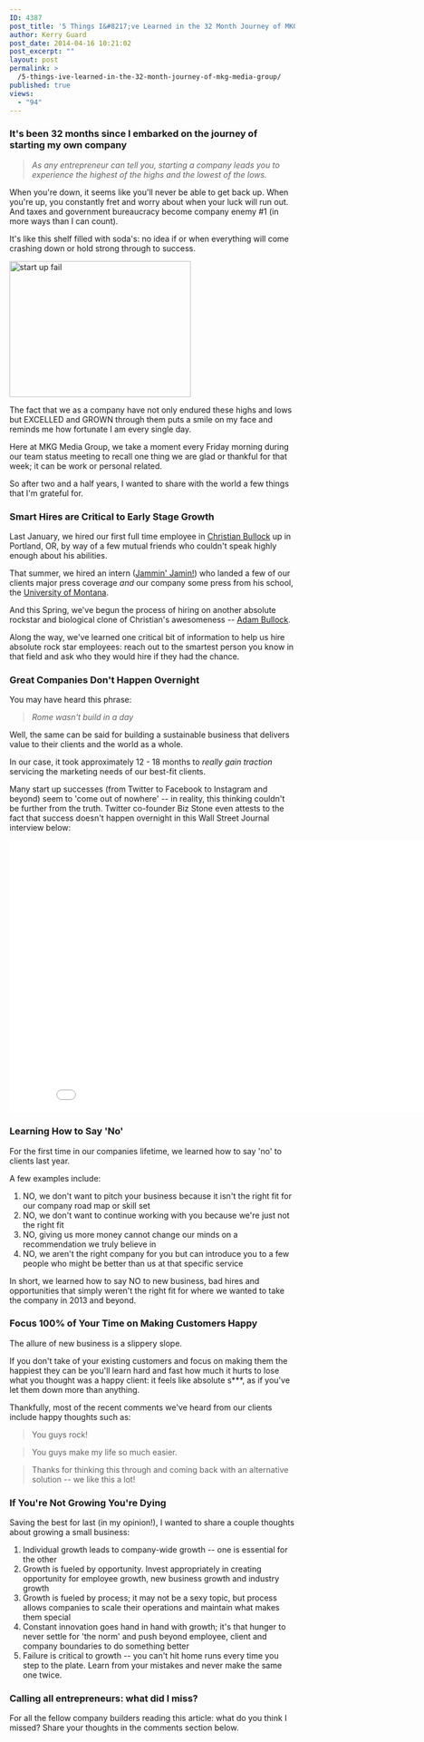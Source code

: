 ```yaml
---
ID: 4387
post_title: '5 Things I&#8217;ve Learned in the 32 Month Journey of MKG Media Group'
author: Kerry Guard
post_date: 2014-04-16 10:21:02
post_excerpt: ""
layout: post
permalink: >
  /5-things-ive-learned-in-the-32-month-journey-of-mkg-media-group/
published: true
views:
  - "94"
---
```

<h3>It's been 32 months since I embarked on the journey of starting my own company</h3>

<blockquote><em>As any entrepreneur can tell you, starting a company leads you to experience the highest of the highs and the lowest of the lows.</blockquote></em>

<p>When you're down, it seems like you'll never be able to get back up. When you're up, you constantly fret and worry about when your luck will run out. And taxes and government bureaucracy become company enemy #1 (in more ways than I can count).</p>

<p>It's like this shelf filled with soda's: no idea if or when everything will come crashing down or hold strong through to success.</p>

<a href="http://mkgmediagroup.com/wp-content/uploads/2014/04/start-up-fail.gif"><img src="http://mkgmediagroup.com/wp-content/uploads/2014/04/start-up-fail.gif" alt="start up fail" width="320" height="240" class="aligncenter size-full wp-image-4400" /></a>

<!--more-->

<p>The fact that we as a company have not only endured these highs and lows but EXCELLED and GROWN through them puts a smile on my face and reminds me how fortunate I am every single day.</p>

<p>Here at MKG Media Group, we take a moment every Friday morning during our team status meeting to recall one thing we are glad or thankful for that week; it can be work or personal related.</p>

<p>So after two and a half years, I wanted to share with the world a few things that I'm grateful for.</p>

<h3>Smart Hires are Critical to Early Stage Growth</h3>

<p>Last January, we hired our first full time employee in <a href="https://twitter.com/christianbk" target="_blank">Christian Bullock</a> up in Portland, OR, by way of a few mutual friends who couldn't speak highly enough about his abilities.</p>

<p>That summer, we hired an intern (<a href="https://twitter.com/JaminDailey" target="_blank">Jammin' Jamin!</a>) who landed a few of our clients major press coverage <em>and</em> our company some press from his school, the <a href="http://www.umt.edu/" target="_blank">University of Montana</a>.</p>

<p>And this Spring, we've begun the process of hiring on another absolute rockstar and biological clone of Christian's awesomeness -- <a href="https://www.linkedin.com/in/adamsbullock" target="_blank">Adam Bullock</a>.</p>

<p>Along the way, we've learned one critical bit of information to help us hire absolute rock star employees: reach out to the smartest person you know in that field and ask who they would hire if they had the chance.</p>

<h3>Great Companies Don't Happen Overnight</h3>

<p>You may have heard this phrase:</p>

<blockquote><em>Rome wasn't build in a day</em></blockquote>

<p>Well, the same can be said for building a sustainable business that delivers value to their clients and the world as a whole.</p>

<p>In our case, it took approximately 12 - 18 months to <em>really gain traction</em> servicing the marketing needs of our best-fit clients.</p>

<p>Many start up successes (from Twitter to Facebook to Instagram and beyond) seem to 'come out of nowhere' -- in reality, this thinking couldn't be further from the truth. Twitter co-founder Biz Stone even attests to the fact that success doesn't happen overnight in this Wall Street Journal interview below:</p>

<center><iframe width="853" height="480" src="//www.youtube.com/embed/jYKSy3ibGY0?rel=0" frameborder="0" allowfullscreen></iframe></center>

<h3>Learning How to Say 'No'</h3>

<p>For the first time in our companies lifetime, we learned how to say 'no' to clients last year.</p>

<p>A few examples include:</p>

<ol>
	<li>NO, we don't want to pitch your business because it isn't the right fit for our company road map or skill set</li>
	<li>NO, we don't want to continue working with you because we're just not the right fit</li>
	<li>NO, giving us more money cannot change our minds on a recommendation we truly believe in</li>
	<li>NO, we aren't the right company for you but can introduce you to a few people who might be better than us at that specific service</li>
</ol>

<p>In short, we learned how to say NO to new business, bad hires and opportunities that simply weren't the right fit for where we wanted to take the company in 2013 and beyond.</p>

<h3>Focus 100% of Your Time on Making Customers Happy</h3>

<p>The allure of new business is a slippery slope.</p>

<p>If you don't take of your existing customers and focus on making them the happiest they can be you'll learn hard and fast how much it hurts to lose what you thought was a happy client: it feels like absolute s***, as if you've let them down more than anything.</p>

<p>Thankfully, most of the recent comments we've heard from our clients include happy thoughts such as:</p>

<blockquote>You guys rock!</blockquote>

<blockquote>You guys make my life so much easier.</blockquote>

<blockquote>Thanks for thinking this through and coming back with an alternative solution -- we like this a lot!</blockquote>



<h3>If You're Not Growing You're Dying</h3>

<p>Saving the best for last (in my opinion!), I wanted to share a couple thoughts about growing a small business:</p>

<ol>
	<li>Individual growth leads to company-wide growth -- one is essential for the other</li>
	<li>Growth is fueled by opportunity. Invest appropriately in creating opportunity for employee growth, new business growth and industry growth</li>
	<li>Growth is fueled by process; it may not be a sexy topic, but process allows companies to scale their operations and maintain what makes them special</li>
	<li>Constant innovation goes hand in hand with growth; it's that hunger to never settle for 'the norm' and push beyond employee, client and company boundaries to do something better</li>
<li>Failure is critical to growth -- you can't hit home runs every time you step to the plate. Learn from your mistakes and never make the same one twice.</li>
</ol>

<h3>Calling all entrepreneurs: what did I miss?</h3>

<p>For all the fellow company builders reading this article: what do you think I missed? Share your thoughts in the comments section below.</p>